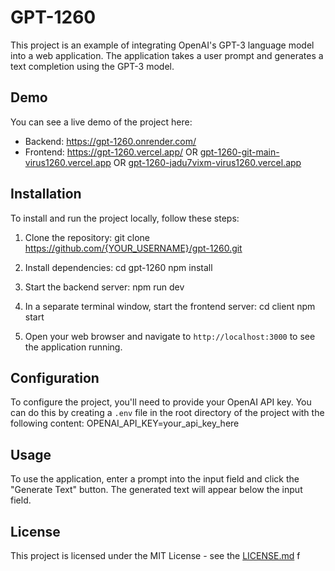 # GPT-1260

This project is an example of integrating OpenAI's GPT-3 language model into a web application. The application takes a user prompt and generates a text completion using the GPT-3 model. 

## Demo

You can see a live demo of the project here:
- Backend: https://gpt-1260.onrender.com/
- Frontend: https://gpt-1260.vercel.app/ OR [gpt-1260-git-main-virus1260.vercel.app](https://gpt-1260-git-main-virus1260.vercel.app/) OR [gpt-1260-jadu7vixm-virus1260.vercel.app](https://gpt-1260-jadu7vixm-virus1260.vercel.app/)

## Installation

To install and run the project locally, follow these steps:

1. Clone the repository:
git clone https://github.com/{YOUR_USERNAME}/gpt-1260.git



2. Install dependencies:
cd gpt-1260
npm install



3. Start the backend server:
npm run dev



4. In a separate terminal window, start the frontend server:
cd client
npm start



5. Open your web browser and navigate to `http://localhost:3000` to see the application running.

## Configuration

To configure the project, you'll need to provide your OpenAI API key. You can do this by creating a `.env` file in the root directory of the project with the following content:
OPENAI_API_KEY=your_api_key_here


## Usage

To use the application, enter a prompt into the input field and click the "Generate Text" button. The generated text will appear below the input field.

## License

This project is licensed under the MIT License - see the [LICENSE.md](LICENSE.md) f
